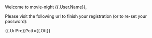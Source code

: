 Welcome to movie-night {{.User.Name}},

Please visit the following url to finish your registration (or to re-set your password): 

{{.UrlPre}}?ott={{.Ott}}
